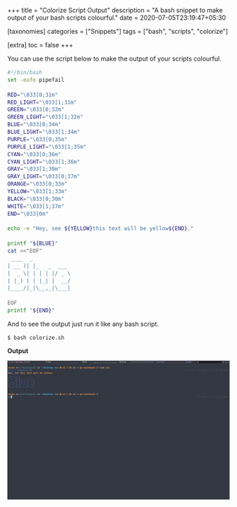 +++
title = "Colorize Script Output"
description = "A bash snippet to make output of your bash scripts colourful."
date = 2020-07-05T23:19:47+05:30

[taxonomies]
categories = ["Snippets"]
tags = ["bash", "scripts", "colorize"]

[extra]
toc = false
+++


You can use the script below to make the output of your scripts colourful.

<!-- more -->

```bash
#!/bin/bash
set -eufo pipefail

RED="\033[0;31m"
RED_LIGHT="\033[1;31m"
GREEN="\033[0;32m"
GREEN_LIGHT="\033[1;32m"
BLUE="\033[0;34m"
BLUE_LIGHT="\033[1;34m"
PURPLE="\033[0;35m"
PURPLE_LIGHT="\033[1;35m"
CYAN="\033[0;36m"
CYAN_LIGHT="\033[1;36m"
GRAY="\033[1;30m"
GRAY_LIGHT="\033[0;37m"
ORANGE="\033[0;33m"
YELLOW="\033[1;33m"
BLACK="\033[0;30m"
WHITE="\033[1;37m"
END="\033[0m"

echo -e "Hey, see ${YELLOW}this text will be yellow${END}."

printf "${BLUE}"
cat <<"EOF"
 ____  _            
| __ )| |_   _  ___ 
|  _ \| | | | |/ _ \
| |_) | | |_| |  __/
|____/|_|\__,_|\___|
                    
EOF
printf "${END}"
```

And to see the output just run it like any bash script.

```
$ bash colorize.sh
```

**Output**

![colorize-output](./colorize-output.png)